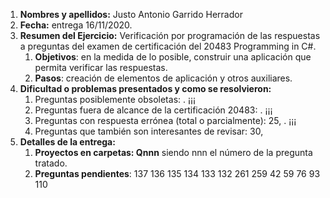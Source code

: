 1. **Nombres y apellidos:** Justo Antonio Garrido Herrador
2. **Fecha:** entrega 16/11/2020.
3. **Resumen del Ejercicio:** Verificación por programación de las respuestas a preguntas del examen de certificación del 20483 Programming in C#.
   1. **Objetivos**: en la medida de lo posible, construir una aplicación que permita verificar las respuestas.
   2. **Pasos**: creación de elementos de aplicación y otros auxiliares.
4. **Dificultad o problemas presentados y como se resolvieron:** 
   1. Preguntas posiblemente obsoletas:          . ¡¡¡
   2. Preguntas fuera de alcance de la certificación 20483:       . ¡¡¡
   3. Preguntas con respuesta errónea (total o parcialmente): 25,    . ¡¡¡
   4. Preguntas que también son interesantes de revisar: 30, 
5. **Detalles de la entrega:**
   1. **Proyectos en carpetas: Qnnn** siendo nnn el número de la pregunta tratado. 
   2. **Preguntas pendientes**: 137	136	135	134	133	132	261	259	42	59	76	93	110



